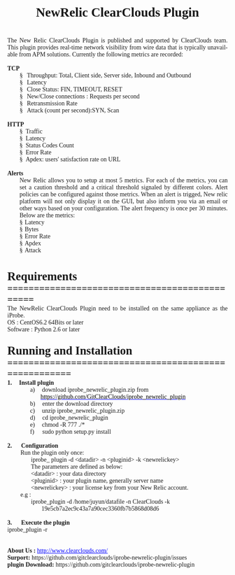 
<html>
<head>
<meta http-equiv=Content-Type content="text/html; charset=windows-1252">
<meta name=Generator content="Microsoft Word 12 (filtered)">
<style>
<!--
 /* Font Definitions */
 @font-face
	{font-family:Wingdings;
	panose-1:5 0 0 0 0 0 0 0 0 0;}
@font-face
	{font-family:SimSun;
	panose-1:2 1 6 0 3 1 1 1 1 1;}
@font-face
	{font-family:"Cambria Math";
	panose-1:2 4 5 3 5 4 6 3 2 4;}
@font-face
	{font-family:Calibri;
	panose-1:2 15 5 2 2 2 4 3 2 4;}
@font-face
	{font-family:Tahoma;
	panose-1:2 11 6 4 3 5 4 4 2 4;}
@font-face
	{font-family:\5B8B\4F53;}
@font-face
	{font-family:"\@SimSun";
	panose-1:2 1 6 0 3 1 1 1 1 1;}
 /* Style Definitions */
 p.MsoNormal, li.MsoNormal, div.MsoNormal
	{margin:0in;
	margin-bottom:.0001pt;
	text-align:justify;
	text-justify:inter-ideograph;
	font-size:10.5pt;
	font-family:"Calibri","sans-serif";}
h1
	{mso-style-link:"Heading 1 Char";
	margin-top:17.0pt;
	margin-right:0in;
	margin-bottom:16.5pt;
	margin-left:0in;
	text-align:justify;
	text-justify:inter-ideograph;
	line-height:240%;
	page-break-after:avoid;
	font-size:22.0pt;
	font-family:"Calibri","sans-serif";
	font-weight:bold;}
h3
	{mso-style-link:"Heading 3 Char";
	margin-top:10.0pt;
	margin-right:0in;
	margin-bottom:0in;
	margin-left:0in;
	margin-bottom:.0001pt;
	text-align:justify;
	text-justify:inter-ideograph;
	page-break-after:avoid;
	font-size:10.5pt;
	font-family:"Cambria","serif";
	color:#4F81BD;
	font-weight:bold;}
p.MsoCommentText, li.MsoCommentText, div.MsoCommentText
	{mso-style-link:"Comment Text Char";
	margin:0in;
	margin-bottom:.0001pt;
	text-align:justify;
	text-justify:inter-ideograph;
	font-size:10.0pt;
	font-family:"Calibri","sans-serif";}
p.MsoHeader, li.MsoHeader, div.MsoHeader
	{mso-style-link:"Header Char";
	margin:0in;
	margin-bottom:.0001pt;
	text-align:center;
	layout-grid-mode:char;
	border:none;
	padding:0in;
	font-size:9.0pt;
	font-family:"Calibri","sans-serif";}
p.MsoFooter, li.MsoFooter, div.MsoFooter
	{mso-style-link:"Footer Char";
	margin:0in;
	margin-bottom:.0001pt;
	layout-grid-mode:char;
	font-size:9.0pt;
	font-family:"Calibri","sans-serif";}
a:link, span.MsoHyperlink
	{color:blue;
	text-decoration:underline;}
a:visited, span.MsoHyperlinkFollowed
	{color:purple;
	text-decoration:underline;}
p
	{margin-right:0in;
	margin-left:0in;
	font-size:12.0pt;
	font-family:"Times New Roman","serif";}
p.MsoCommentSubject, li.MsoCommentSubject, div.MsoCommentSubject
	{mso-style-link:"Comment Subject Char";
	margin:0in;
	margin-bottom:.0001pt;
	text-align:justify;
	text-justify:inter-ideograph;
	font-size:10.0pt;
	font-family:"Calibri","sans-serif";
	font-weight:bold;}
p.MsoAcetate, li.MsoAcetate, div.MsoAcetate
	{mso-style-link:"Balloon Text Char";
	margin:0in;
	margin-bottom:.0001pt;
	text-align:justify;
	text-justify:inter-ideograph;
	font-size:8.0pt;
	font-family:"Tahoma","sans-serif";}
p.MsoListParagraph, li.MsoListParagraph, div.MsoListParagraph
	{margin:0in;
	margin-bottom:.0001pt;
	text-align:justify;
	text-justify:inter-ideograph;
	text-indent:21.0pt;
	font-size:10.5pt;
	font-family:"Calibri","sans-serif";}
span.HeaderChar
	{mso-style-name:"Header Char";
	mso-style-link:Header;}
span.FooterChar
	{mso-style-name:"Footer Char";
	mso-style-link:Footer;}
span.Heading1Char
	{mso-style-name:"Heading 1 Char";
	mso-style-link:"Heading 1";
	font-weight:bold;}
span.BalloonTextChar
	{mso-style-name:"Balloon Text Char";
	mso-style-link:"Balloon Text";
	font-family:"Tahoma","sans-serif";}
span.CommentTextChar
	{mso-style-name:"Comment Text Char";
	mso-style-link:"Comment Text";}
span.CommentSubjectChar
	{mso-style-name:"Comment Subject Char";
	mso-style-link:"Comment Subject";
	font-weight:bold;}
span.Heading3Char
	{mso-style-name:"Heading 3 Char";
	mso-style-link:"Heading 3";
	font-family:"Cambria","serif";
	color:#4F81BD;
	font-weight:bold;}
.MsoChpDefault
	{font-size:10.5pt;}
 /* Page Definitions */
 @page WordSection1
	{size:595.3pt 841.9pt;
	margin:1.0in 77.8pt 1.0in 1.25in;
	layout-grid:15.6pt;}
div.WordSection1
	{page:WordSection1;}
 /* List Definitions */
 ol
	{margin-bottom:0in;}
ul
	{margin-bottom:0in;}
-->
</style>

</head>

<body lang=EN-US link=blue vlink=purple style='text-justify-trim:punctuation'>

<div class=WordSection1 style='layout-grid:15.6pt'>

<h1 align=center style='text-align:center'>NewRelic ClearClouds Plugin</h1>

<p class=MsoNormal><span style='font-family:"Times New Roman","serif"'>The New
Relic ClearClouds Plugin is published and supported by ClearClouds team. This plugin
provides real-time network visibility from wire data that is typically unavailable
from APM solutions. Currently the following metrics are recorded:</span></p>

<p class=MsoNormal><b><span style='font-family:"Times New Roman","serif"'>&nbsp;</span></b></p>

<p class=MsoNormal><b><span style='font-family:"Times New Roman","serif"'>TCP</span></b></p>

<p class=MsoListParagraph style='margin-left:49.6pt;text-indent:-28.35pt'><span
style='font-family:Wingdings'>§<span style='font:7.0pt "Times New Roman"'>&nbsp;&nbsp;&nbsp;
</span></span><span style='font-family:"Times New Roman","serif"'>Throughput: Total,
Client side, Server side, Inbound and Outbound</span></p>

<p class=MsoListParagraph style='margin-left:49.6pt;text-indent:-28.35pt'><span
style='font-family:Wingdings'>§<span style='font:7.0pt "Times New Roman"'>&nbsp;&nbsp;&nbsp;
</span></span><span style='font-family:"Times New Roman","serif"'>Latency</span></p>

<p class=MsoListParagraph style='margin-left:49.6pt;text-indent:-28.35pt'><span
style='font-family:Wingdings'>§<span style='font:7.0pt "Times New Roman"'>&nbsp;&nbsp;&nbsp;
</span></span><span style='font-family:"Times New Roman","serif"'>Close Status:
FIN, TIMEOUT, RESET</span></p>

<p class=MsoListParagraph style='margin-left:49.6pt;text-indent:-28.35pt'><span
style='font-family:Wingdings'>§<span style='font:7.0pt "Times New Roman"'>&nbsp;&nbsp;&nbsp;
</span></span><span style='font-family:"Times New Roman","serif"'>New/Close
connections : Requests per second</span></p>

<p class=MsoListParagraph style='margin-left:49.6pt;text-indent:-28.35pt'><span
style='font-family:Wingdings'>§<span style='font:7.0pt "Times New Roman"'>&nbsp;&nbsp;&nbsp;
</span></span><span style='font-family:"Times New Roman","serif"'>Retransmission
Rate</span></p>

<p class=MsoListParagraph style='margin-left:49.6pt;text-indent:-28.35pt'><span
style='font-family:Wingdings'>§<span style='font:7.0pt "Times New Roman"'>&nbsp;&nbsp;&nbsp;
</span></span><span style='font-family:"Times New Roman","serif"'>Attack (count
per second):SYN, Scan</span></p>

<p class=MsoNormal><b><span style='font-family:"Times New Roman","serif"'>&nbsp;</span></b></p>

<p class=MsoNormal><b><span style='font-family:"Times New Roman","serif"'>HTTP </span></b></p>

<p class=MsoListParagraph style='margin-left:42.25pt;text-indent:-21.25pt'><span
style='font-family:Wingdings'>§<span style='font:7.0pt "Times New Roman"'>&nbsp;&nbsp;
</span></span><span style='font-family:"Times New Roman","serif"'>Traffic</span></p>

<p class=MsoListParagraph style='margin-left:42.25pt;text-indent:-21.25pt'><span
style='font-family:Wingdings'>§<span style='font:7.0pt "Times New Roman"'>&nbsp;&nbsp;
</span></span><span style='font-family:"Times New Roman","serif"'>Latency</span></p>

<p class=MsoListParagraph style='margin-left:42.25pt;text-indent:-21.25pt'><span
style='font-family:Wingdings'>§<span style='font:7.0pt "Times New Roman"'>&nbsp;&nbsp;
</span></span><span style='font-family:"Times New Roman","serif"'>Status Codes
Count</span></p>

<p class=MsoListParagraph style='margin-left:42.25pt;text-indent:-21.25pt'><span
style='font-family:Wingdings'>§<span style='font:7.0pt "Times New Roman"'>&nbsp;&nbsp;
</span></span><span style='font-family:"Times New Roman","serif"'>Error Rate</span></p>

<p class=MsoListParagraph style='margin-left:42.25pt;text-indent:-21.25pt'><span
style='font-family:Wingdings'>§<span style='font:7.0pt "Times New Roman"'>&nbsp;&nbsp;
</span></span><span style='font-family:"Times New Roman","serif"'>Apdex: users'
satisfaction rate on URL</span></p>

<p class=MsoNormal><b><span style='font-family:"Times New Roman","serif"'>&nbsp;</span></b></p>

<p class=MsoNormal><b><span style='font-family:"Times New Roman","serif"'>Alerts</span></b></p>

<p class=MsoNormal style='margin-left:21.0pt'><span style='font-family:"Times New Roman","serif"'>New
Relic allows you to setup at most 5 metrics. For each of the metrics, you can
set a caution threshold and a critical threshold signaled by different colors.
Alert policies can be configured against those metrics. When an alert is
trigged, New relic platform will not only display it on the GUI, but also inform
you via an email or other ways based on your configuration. The alert frequency
is once per 30 minutes. Below are the metrics:</span></p>

<p class=MsoListParagraph style='margin-left:39.0pt;text-indent:-.25in'><span
style='font-family:Wingdings'>§<span style='font:7.0pt "Times New Roman"'>&nbsp;
</span></span><span style='font-family:"Times New Roman","serif"'>Latency</span></p>

<p class=MsoListParagraph style='margin-left:39.0pt;text-indent:-.25in'><span
style='font-family:Wingdings'>§<span style='font:7.0pt "Times New Roman"'>&nbsp;
</span></span><span style='font-family:"Times New Roman","serif"'>Bytes</span></p>

<p class=MsoListParagraph style='margin-left:39.0pt;text-indent:-.25in'><span
style='font-family:Wingdings'>§<span style='font:7.0pt "Times New Roman"'>&nbsp;
</span></span><span style='font-family:"Times New Roman","serif"'>Error Rate</span></p>

<p class=MsoListParagraph style='margin-left:39.0pt;text-indent:-.25in'><span
style='font-family:Wingdings'>§<span style='font:7.0pt "Times New Roman"'>&nbsp;
</span></span><span style='font-family:"Times New Roman","serif"'>Apdex</span></p>

<p class=MsoListParagraph style='margin-left:39.0pt;text-indent:-.25in'><span
style='font-family:Wingdings'>§<span style='font:7.0pt "Times New Roman"'>&nbsp;
</span></span><span style='font-family:"Times New Roman","serif"'>Attack</span></p>

<p class=MsoNormal><b><span style='font-size:12.0pt'>&nbsp;</span></b></p>

<p class=MsoNormal><b><span style='font-size:12.0pt'>&nbsp;</span></b></p>

<p class=MsoNormal><b><span style='font-size:20.0pt'>Requirements</span></b></p>

<p class=MsoNormal><b><span style='font-size:16.0pt'>==============================================</span></b></p>

<p class=MsoNormal>The NewRelic ClearClouds Plugin need to be installed on the
same appliance as the iProbe. </p>

<p class=MsoNormal>OS : CentOS6.2 64Bits or later</p>

<p class=MsoNormal>Software : Python 2.6 or later</p>

<p class=MsoNormal><b><span style='font-size:16.0pt'>&nbsp;</span></b></p>

<p class=MsoNormal><b><span style='font-size:20.0pt'>Running and Installation</span></b></p>

<p class=MsoNormal><b><span style='font-size:16.0pt'>=====================================================</span></b></p>

<p class=MsoListParagraph style='margin-left:.25in;text-indent:-.25in'><a
name="_GoBack"></a><b>1.<span style='font:7.0pt "Times New Roman"'>&nbsp;&nbsp;&nbsp;&nbsp;&nbsp;&nbsp;
</span></b><b>Install plugin</b></p>

<p class=MsoListParagraph align=left style='margin-left:57.0pt;text-align:left;
text-indent:-.25in'>a)<span style='font:7.0pt "Times New Roman"'>&nbsp;&nbsp;&nbsp;&nbsp;&nbsp;&nbsp;
</span>download iprobe_newrelic_plugin.zip from <a
href="https://github.com/GitClearClouds/iprobe_newrelic_plugin.git"><span
style='color:windowtext;text-decoration:none'>https://github.com/GitClearClouds/iprobe_newrelic_plugin</span></a></p>

<p class=MsoListParagraph align=left style='margin-left:57.0pt;text-align:left;
text-indent:-.25in'>b)<span style='font:7.0pt "Times New Roman"'>&nbsp;&nbsp;&nbsp;&nbsp;&nbsp;&nbsp;
</span>enter the download directory</p>

<p class=MsoListParagraph align=left style='margin-left:57.0pt;text-align:left;
text-indent:-.25in'>c)<span style='font:7.0pt "Times New Roman"'>&nbsp;&nbsp;&nbsp;&nbsp;&nbsp;&nbsp;
</span>unzip iprobe_newrelic_plugin.zip</p>

<p class=MsoListParagraph style='margin-left:57.0pt;text-indent:-.25in'>d)<span
style='font:7.0pt "Times New Roman"'>&nbsp;&nbsp;&nbsp;&nbsp;&nbsp;&nbsp; </span>cd
iprobe_newrelic_plugin</p>

<p class=MsoListParagraph style='margin-left:57.0pt;text-indent:-.25in'>e)<span
style='font:7.0pt "Times New Roman"'>&nbsp;&nbsp;&nbsp;&nbsp;&nbsp;&nbsp; </span>chmod
-R 777  ./*</p>

<p class=MsoListParagraph style='margin-left:57.0pt;text-indent:-.25in'>f)<span
style='font:7.0pt "Times New Roman"'>&nbsp;&nbsp;&nbsp;&nbsp;&nbsp;&nbsp;&nbsp;
</span>sudo python setup.py install</p>

<p class=MsoNormal style='margin-left:39.0pt'>&nbsp;</p>

<p class=MsoListParagraph style='margin-left:21.25pt;text-indent:-21.25pt'><b>2.<span
style='font:7.0pt "Times New Roman"'>&nbsp;&nbsp;&nbsp;&nbsp;&nbsp;&nbsp;&nbsp;&nbsp;
</span></b><b>Configuration</b></p>

<p class=MsoNormal style='margin-left:22.5pt'>Run the plugin only once:</p>

<p class=MsoNormal style='margin-left:58.5pt;text-indent:-.25in'>        iprobe_
plugin  -d &lt;datadir&gt;  -n &lt;pluginid&gt;  -k &lt;newrelickey&gt;</p>

<p class=MsoNormal style='margin-left:58.5pt;text-indent:-.25in'>        The
parameters are defined as below:</p>

<p class=MsoNormal style='margin-left:58.5pt;text-indent:-.25in'>        &lt;datadir&gt; 
:  your data directory</p>

<p class=MsoNormal style='margin-left:58.5pt;text-indent:-.25in'>        &lt;pluginid&gt; 
:  your plugin name, generally server name</p>

<p class=MsoNormal style='margin-left:58.5pt;text-indent:-.25in'>        &lt;newrelickey&gt; 
:  your license key from your New Relic account.</p>

<p class=MsoListParagraph style='margin-left:22.5pt;text-indent:0in'>e.g :</p>

<p class=MsoNormal align=left style='margin-left:58.5pt;text-align:left;
text-indent:-.25in'>        iprobe_plugin -d /home/juyun/datafile  -n
ClearClouds -k 19e5cb7a2ec9c43a7a90cec3360fb7b5868d08d6</p>

<p class=MsoNormal><b>&nbsp;</b></p>

<p class=MsoListParagraph style='margin-left:21.25pt;text-indent:-21.25pt'><b>3.<span
style='font:7.0pt "Times New Roman"'>&nbsp;&nbsp;&nbsp;&nbsp;&nbsp;&nbsp;&nbsp;&nbsp;
</span></b><b>Execute the plugin</b></p>

<p class=MsoNormal>         iprobe_plugin -r</p>

<p class=MsoNormal><b>&nbsp;</b></p>

<p class=MsoListParagraph style='text-indent:0in'><b>&nbsp;</b></p>

<p class=MsoListParagraph style='text-indent:0in'><b>About Us : </b><a
href="http://www.clearclouds.com/about/">http://www.clearclouds.com/ </a></p>

<p class=MsoListParagraph style='margin-left:21.25pt;text-indent:-21.25pt'><b>Surport:
</b>https://github.com/gitclearclouds/iprobe-newrelic-plugin/issues</p>

<p class=MsoListParagraph align=left style='margin-left:21.25pt;text-align:
left;text-indent:-21.25pt'><b>plugin Download: </b>https://github.com/gitclearclouds/iprobe-newrelic-plugin</p>

<p class=MsoNormal><b>&nbsp;</b></p>

<p class=MsoNormal><b>&nbsp;</b></p>

<p class=MsoNormal><b>&nbsp;</b></p>

</div>

</body>

</html>
